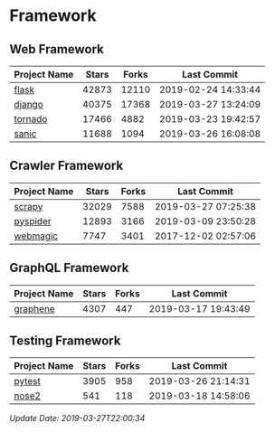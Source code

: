 # Framework

## Web Framework

| Project Name | Stars | Forks | Last Commit |
| ------------ | ----- | ----- | ----------- |
| [flask](https://github.com/pallets/flask) | 42873 | 12110 | 2019-02-24 14:33:44 |
| [django](https://github.com/django/django) | 40375 | 17368 | 2019-03-27 13:24:09 |
| [tornado](https://github.com/tornadoweb/tornado) | 17466 | 4882 | 2019-03-23 19:42:57 |
| [sanic](https://github.com/huge-success/sanic) | 11688 | 1094 | 2019-03-26 16:08:08 |

## Crawler Framework

| Project Name | Stars | Forks | Last Commit |
| ------------ | ----- | ----- | ----------- |
| [scrapy](https://github.com/scrapy/scrapy) | 32029 | 7588 | 2019-03-27 07:25:38 |
| [pyspider](https://github.com/binux/pyspider) | 12893 | 3166 | 2019-03-09 23:50:28 |
| [webmagic](https://github.com/code4craft/webmagic) | 7747 | 3401 | 2017-12-02 02:57:06 |

## GraphQL Framework

| Project Name | Stars | Forks | Last Commit |
| ------------ | ----- | ----- | ----------- |
| [graphene](https://github.com/graphql-python/graphene) | 4307 | 447 | 2019-03-17 19:43:49 |

## Testing Framework

| Project Name | Stars | Forks | Last Commit |
| ------------ | ----- | ----- | ----------- |
| [pytest](https://github.com/pytest-dev/pytest) | 3905 | 958 | 2019-03-26 21:14:31 |
| [nose2](https://github.com/nose-devs/nose2) | 541 | 118 | 2019-03-18 14:58:06 |

*Update Date: 2019-03-27T22:00:34*